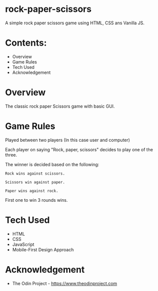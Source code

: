 # rock-paper-scissors
A simple rock paper scissors game using HTML, CSS ans Vanilla JS.

# Contents:

- Overview
- Game Rules
- Tech Used
- Acknowledgement

# Overview

The classic rock paper Scissors game with basic GUI.

# Game Rules

Played between two players (In this case user and computer)

Each player on saying "Rock, paper, scissors" decides to play one of the three.

The winner is decided based on the following:

    Rock wins against scissors.

    Scissors win against paper.

    Paper wins against rock.

First one to win 3 rounds wins.

# Tech Used

- HTML
- CSS
- JavaScript
- Mobile-First Design Approach

# Acknowledgement

- The Odin Project - https://www.theodinproject.com

